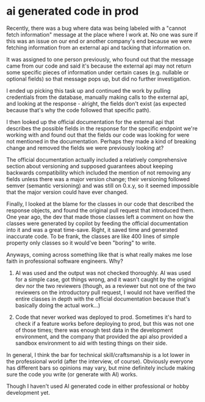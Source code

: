 # ai generated code in prod

Recently, there was a bug where data was being labeled with a "cannot fetch
information" message at the place where I work at. No one was sure if this was
an issue on our end or another company's end because we were fetching
information from an external api and tacking that information on.

It was assigned to one person previously, who found out that the message came
from our code and said it's because the external api may not return some
specific pieces of information under certain cases (e.g. nullable or optional
fields) so that message pops up, but did no further investigation.

I ended up picking this task up and continued the work by pulling credentials
from the database, manually making calls to the external api, and looking at the
response - alright, the fields don't exist (as expected because that's why the
code followed that specific path).

I then looked up the official documentation for the external api that describes
the possible fields in the response for the specific endpoint we're working with
and found out that the fields our code was looking for were not mentioned in the
documentation. Perhaps they made a kind of breaking change and removed the
fields we were previously looking at?

The official documentation actually included a relatively comprehensive section
about versioning and supposed guarantees about keeping backwards compatibility
which included the mention of not removing any fields unless there was a major
version change; their versioning followed semver (semantic versioning) and was
still on 0.x.y, so it seemed impossible that the major version could have ever
changed.

Finally, I looked at the blame for the classes in our code that described the
response objects, and found the original pull request that introduced them. One
year ago, the dev that made those classes left a comment on how the classes were
generated by copilot by feeding the official documentation into it and was a
great time-save. Right, it saved time and generated inaccurate code. To be
frank, the classes are like 400 lines of simple property only classes so it
would've been "boring" to write.

Anyways, coming across something like that is what really makes me lose faith in
professional software engineers. Why?

1. AI was used and the output was not checked thoroughly. AI was used for a
   simple case, got things wrong, and it wasn't caught by the original dev nor
   the two reviewers (though, as a reviewer but not one of the two reviewers on
   the introductory pull request, I would not have verified the entire classes
   in depth with the official documentation because that's basically doing the
   actual work...)

2. Code that never worked was deployed to prod. Sometimes it's hard to check if
   a feature works before deploying to prod, but this was not one of those
   times; there was enough test data in the development environment, and the
   company that provided the api also provided a sandbox environment to aid with
   testing things on their side.

In general, I think the bar for technical skill/craftsmanship is a lot lower in
the professional world (after the interview, of course). Obviously everyone has
different bars so opinions may vary, but mine definitely include making sure the
code you write (or generate with AI) works.

Though I haven't used AI generated code in either professional or hobby
development yet.

